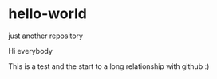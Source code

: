 # hello-world
just another repository

Hi everybody

This is a test and the start to a long relationship with github :)
